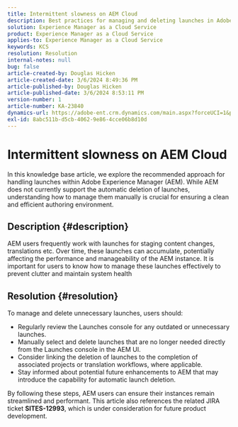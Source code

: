 ```yaml
---
title: Intermittent slowness on AEM Cloud
description: Best practices for managing and deleting launches in Adobe Experience Manager (AEM) to maintain system performance and organization.
solution: Experience Manager as a Cloud Service
product: Experience Manager as a Cloud Service
applies-to: Experience Manager as a Cloud Service
keywords: KCS
resolution: Resolution
internal-notes: null
bug: false
article-created-by: Douglas Hicken
article-created-date: 3/6/2024 8:49:36 PM
article-published-by: Douglas Hicken
article-published-date: 3/6/2024 8:53:11 PM
version-number: 1
article-number: KA-23840
dynamics-url: https://adobe-ent.crm.dynamics.com/main.aspx?forceUCI=1&pagetype=entityrecord&etn=knowledgearticle&id=7423190a-fbdb-ee11-904d-6045bd006793
exl-id: 8abc511b-d5cb-4062-9e86-4cce06b8d10d
---
```

# Intermittent slowness on AEM Cloud


In this knowledge base article, we explore the recommended approach for handling launches within Adobe Experience Manager (AEM). While AEM does not currently support the automatic deletion of launches, understanding how to manage them manually is crucial for ensuring a clean and efficient authoring environment.

## Description {#description}






AEM users frequently work with launches for staging content changes, translations etc. Over time, these launches can accumulate, potentially affecting the performance and manageability of the AEM instance. It is important for users to know how to manage these launches effectively to prevent clutter and maintain system health








## Resolution {#resolution}


To manage and delete unnecessary launches, users should:

- Regularly review the Launches console for any outdated or unnecessary launches.
- Manually select and delete launches that are no longer needed directly from the Launches console in the AEM UI.
- Consider linking the deletion of launches to the completion of associated projects or translation workflows, where applicable.
- Stay informed about potential future enhancements to AEM that may introduce the capability for automatic launch deletion.


By following these steps, AEM users can ensure their instances remain streamlined and performant. This article also references the related JIRA ticket <b>SITES-12993</b>, which is under consideration for future product development.
